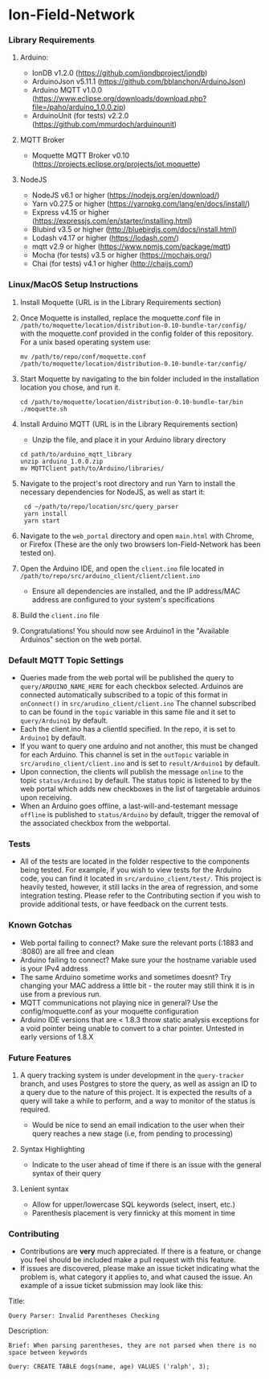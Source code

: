 # Ion-Field-Network

### Library Requirements
1. Arduino:
    - IonDB v1.2.0 (https://github.com/iondbproject/iondb)
    - ArduinoJson v5.11.1 (https://github.com/bblanchon/ArduinoJson)
    - Arduino MQTT v1.0.0 (https://www.eclipse.org/downloads/download.php?file=/paho/arduino_1.0.0.zip)
    - ArduinoUnit (for tests) v2.2.0 (https://github.com/mmurdoch/arduinounit)

2. MQTT Broker
    - Moquette MQTT Broker v0.10 (https://projects.eclipse.org/projects/iot.moquette)

3. NodeJS
    - NodeJS v6.1 or higher (https://nodejs.org/en/download/)
    - Yarn v0.27.5 or higher (https://yarnpkg.com/lang/en/docs/install/)
    - Express v4.15 or higher (https://expressjs.com/en/starter/installing.html)
    - Blubird v3.5 or higher (http://bluebirdjs.com/docs/install.html)
    - Lodash v4.17 or higher (https://lodash.com/)
    - mqtt v2.9 or higher (https://www.npmjs.com/package/mqtt)
    - Mocha (for tests) v3.5 or higher (https://mochajs.org/)
    - Chai (for tests) v4.1 or higher (http://chaijs.com/)
    
### Linux/MacOS Setup Instructions
 1. Install Moquette (URL is in the Library Requirements section)

 2. Once Moquette is installed, replace the moquette.conf file in `/path/to/moquette/location/distribution-0.10-bundle-tar/config/` with the moquette.conf provided in the config folder of this repository. For a unix based operating system use:
    ```
    mv /path/to/repo/conf/moquette.conf /path/to/moquette/location/distribution-0.10-bundle-tar/config/
    ```

3. Start Moquette by navigating to the bin folder included in the installation location you chose, and run it.
    ```
    cd /path/to/moquette/location/distribution-0.10-bundle-tar/bin
    ./moquette.sh
    ```

4. Install Arduino MQTT (URL is in the Library Requirements section)
    - Unzip the file, and place it in your Arduino library directory
    ```
    cd path/to/arduino_mqtt_library
    unzip arduino_1.0.0.zip
    mv MQTTClient path/to/Arduino/libraries/
    ```

5. Navigate to the project's root directory and run Yarn to install the necessary dependencies for NodeJS, as well as start it:
   ```
    cd ~/path/to/repo/location/src/query_parser
    yarn install
    yarn start
    ```

6. Navigate to the `web_portal` directory and open `main.html` with Chrome, or Firefox (These are the only two browsers Ion-Field-Network has been tested on).

7. Open the Arduino IDE, and open the `client.ino` file located in `/path/to/repo/src/arduino_client/client/client.ino`
    - Ensure all dependencies are installed, and the IP address/MAC address are configured to your system's specifications

8. Build the `client.ino` file

9. Congratulations! You should now see Arduino1 in the "Available Arduinos" section on the web portal.

### Default MQTT Topic Settings
 - Queries made from the web portal will be published the query to `query/ARDUINO_NAME_HERE` for each checkbox selected. Arduinos are connected automatically subscribed to a topic of this format in `onConnect()` in `src/arudino_client/client.ino` The channel subscribed to can be found in the `topic` variable in this same file and it set to `query/Arduino1` by default.
 - Each the client.ino has a clientId specified. In the repo, it is set to `Arduino1` by default.
 - If you want to query one arduino and not another, this must be changed for each Arduino. This channel is set in the `outTopic` variable in `src/arudino_client/client.ino` and is set to `result/Arduino1` by default.
 - Upon connection, the clients will publish the message `online` to the topic `status/Arduino1` by default. The status topic is listened to by the web portal which adds new checkboxes in the list of targetable arduinos upon receiving.
 - When an Arduino goes offline, a last-will-and-testemant message `offline` is published to `status/Arduino` by default, trigger the removal of the associated checkbox from the webportal.

### Tests
- All of the tests are located in the folder respective to the components being tested. For example, if you wish to view tests for the Arduino code, you can find it located in `src/arduino_client/test/`. This project is heavily tested, however, it still lacks in the area of regression, and some integration testing. Please refer to the Contributing section if you wish to provide additional tests, or have feedback on the current tests.

### Known Gotchas
 - Web portal failing to connect? Make sure the relevant ports (:1883 and :8080) are all free and clean
 - Arduino failing to connect? Make sure your the hostname variable used is your IPv4 address
 - The same Arduino sometime works and sometimes doesnt? Try changing your MAC address a little bit - the router may still think it is in use from a previous run.
 - MQTT communications not playing nice in general? Use the config/moquette.conf as your moquette configuration
 - Arduino IDE versions that are < 1.8.3 throw static analysis exceptions for a void pointer being unable to convert to a char pointer. Untested in early versions of 1.8.X
 
 ### Future Features
 1. A query tracking system is under development in the `query-tracker` branch, and uses Postgres to store the query, as well as assign an ID to a query due to the nature of this project. It is expected the results of a query will take a while to perform, and a way to monitor of the status is required.
    - Would be nice to send an email indication to the user when their query reaches a new stage (i.e, from pending to processing)

2. Syntax Highlighting
    - Indicate to the user ahead of time if there is an issue with the general syntax of their query

3. Lenient syntax
    - Allow for upper/lowercase SQL keywords (select, insert, etc.)
    - Parenthesis placement is very finnicky at this moment in time

### Contributing
- Contributions are <b>very</b> much appreciated. If there is a feature, or change you feel should be included make a pull request with this feature.
- If issues are discovered, please make an issue ticket indicating what the problem is, what category it applies to, and what caused the issue. An example of a issue ticket submission may look like this:

Title:
```
Query Parser: Invalid Parentheses Checking
```
Description:
```
Brief: When parsing parentheses, they are not parsed when there is no space between keywords

Query: CREATE TABLE dogs(name, age) VALUES ('ralph', 3);
```

